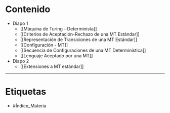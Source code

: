 # Contenido

- Diapo 1
	- [[Máquina de Turing - Determinista]] 
	- [[Criterios de Aceptación-Rechazo de una MT Estándar]] 
	- [[Representación de Transiciones de una MT Estándar]] 
	- [[Configuración - MT]] 
	- [[Secuencia de Configuraciones de una MT Determinística]] 
	- [[Lenguaje Aceptado por una MT]] 
- Diapo 2
	- [[Extensiones a MT estándar]] 
***
# Etiquetas
- #Índice_Materia 
